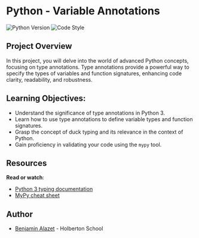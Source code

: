 # Python - Variable Annotations
![Python Version](https://img.shields.io/badge/python-3.10-blue.svg)   	 ![Code Style](https://img.shields.io/badge/code%20style-PEP8-brightgreen.svg)

## Project Overview

In this project, you will delve into the world of advanced Python concepts, focusing on type annotations. Type annotations provide a powerful way to specify the types of variables and function signatures, enhancing code clarity, readability, and robustness.

## Learning Objectives:

-   Understand the significance of type annotations in Python 3.
-   Learn how to use type annotations to define variable types and function signatures.
-   Grasp the concept of duck typing and its relevance in the context of Python.
-   Gain proficiency in validating your code using the `mypy` tool.

## Resources

**Read or watch**:

-   [Python 3 typing documentation](https://intranet.hbtn.io/rltoken/HkhGh45geTWVPwYQtwZxuw "Python 3 typing documentation")
-   [MyPy cheat sheet](https://intranet.hbtn.io/rltoken/puu3jc5JT5rMI2B7EYdnXA "MyPy cheat sheet")

## Author
- [Benjamin Alazet](https://github.com/Yliaze) - Holberton School
